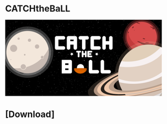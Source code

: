 # CATCHtheBaLL
<img src="description.png" />

# [Download]<a href="https://play.google.com/store/apps/details?id=com.nicedev.catchtheball"></a>
